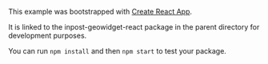 This example was bootstrapped with [Create React App](https://github.com/facebook/create-react-app).

It is linked to the inpost-geowidget-react package in the parent directory for development purposes.

You can run `npm install` and then `npm start` to test your package.
